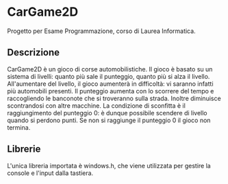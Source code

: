 # CarGame2D

Progetto per Esame Programmazione, corso di Laurea Informatica. 

## Descrizione
CarGame2D è un gioco di corse automobilistiche.
Il gioco è basato su un sistema di livelli: quanto più sale il punteggio, quanto più si alza il livello.
All'aumentare del livello, il gioco aumenterà in difficoltà: vi saranno infatti più automobili presenti.
Il punteggio aumenta con lo scorrere del tempo e raccogliendo le banconote che si troveranno sulla strada. Inoltre diminuisce scontrandosi con altre macchine.
La condizione di sconfitta è il raggiungimento del punteggio 0: è dunque possibile scendere di livello quando si perdono punti. Se non si raggiunge il punteggio 0 il gioco non termina.

## Librerie
L'unica libreria importata è windows.h, che viene utilizzata per gestire la console e l'input dalla tastiera.
